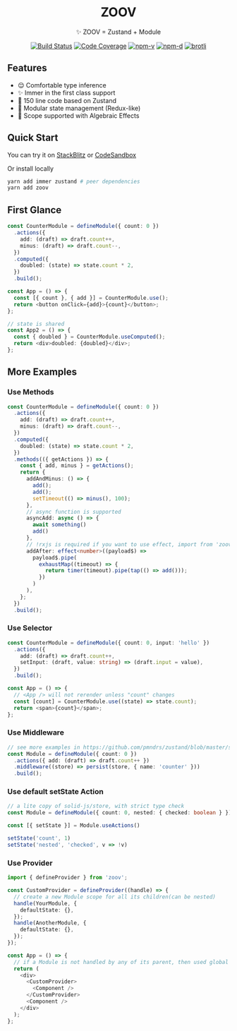 <h1 align="center">ZOOV</h1>
<p align="center">✨ ZOOV = Zustand + Module</p>
<p align="center">
<a href="https://github.com/infinitexyy/zoov/actions"><img src="https://img.shields.io/github/workflow/status/infinitexyy/zoov/main.svg" alt="Build Status"></a>
<a href="https://codecov.io/gh/infinitexyy/zoov"><img src="https://img.shields.io/codecov/c/github/infinitexyy/zoov.svg" alt="Code Coverage"></a>
<a href="https://npmjs.com/package/zoov"><img src="https://img.shields.io/npm/v/zoov.svg" alt="npm-v"></a>
<a href="https://npmjs.com/package/zoov"><img src="https://img.shields.io/npm/dt/zoov.svg" alt="npm-d"></a>
<a href="https://bundlephobia.com/result?p=zoov"><img src="http://img.badgesize.io/https://unpkg.com/zoov/dist/zoov.js?compression=brotli&label=brotli" alt="brotli"></a>
</p>

## Features

- 😌 Comfortable type inference
- ✨ Immer in the first class support
- 🍳 150 line code based on Zustand
- 🧮 Modular state management (Redux-like)
- 📖 Scope supported with Algebraic Effects

## Quick Start

You can try it on [StackBlitz](https://stackblitz.com/edit/vitejs-vite-mgdqal) or [CodeSandbox](https://codesandbox.io/s/zoov-example-8ggez)

Or install locally

```sh
yarn add immer zustand # peer dependencies
yarn add zoov
```

## First Glance

```typescript jsx
const CounterModule = defineModule({ count: 0 })
  .actions({
    add: (draft) => draft.count++,
    minus: (draft) => draft.count--,
  })
  .computed({
    doubled: (state) => state.count * 2,
  })
  .build();

const App = () => {
  const [{ count }, { add }] = CounterModule.use();
  return <button onClick={add}>{count}</button>;
};

// state is shared
const App2 = () => {
  const { doubled } = CounterModule.useComputed();
  return <div>doubled: {doubled}</div>;
};
```

## More Examples

### Use Methods

```typescript jsx
const CounterModule = defineModule({ count: 0 })
  .actions({
    add: (draft) => draft.count++,
    minus: (draft) => draft.count--,
  })
  .computed({
    doubled: (state) => state.count * 2,
  })
  .methods(({ getActions }) => {
    const { add, minus } = getActions();
    return {
      addAndMinus: () => {
        add();
        add();
        setTimeout(() => minus(), 100);
      },
      // async function is supported
      asyncAdd: async () => {
        await something()
        add()
      },
      // !rxjs is required if you want to use effect, import from 'zoov/utils'
      addAfter: effect<number>((payload$) =>
        payload$.pipe(
          exhaustMap((timeout) => {
            return timer(timeout).pipe(tap(() => add()));
          })
        )
      ),
    };
  })
  .build();
```

### Use Selector

```typescript jsx
const CounterModule = defineModule({ count: 0, input: 'hello' })
  .actions({
    add: (draft) => draft.count++,
    setInput: (draft, value: string) => (draft.input = value),
  })
  .build();

const App = () => {
  // <App /> will not rerender unless "count" changes
  const [count] = CounterModule.use((state) => state.count);
  return <span>{count}</span>;
};
```

### Use Middleware

```typescript jsx
// see more examples in https://github.com/pmndrs/zustand/blob/master/src/middleware.ts
const Module = defineModule({ count: 0 })
  .actions({ add: (draft) => draft.count++ })
  .middleware((store) => persist(store, { name: 'counter' }))
  .build();
```

### Use default setState Action

```typescript jsx
// a lite copy of solid-js/store, with strict type check
const Module = defineModule({ count: 0, nested: { checked: boolean } }).build();

const [{ setState }] = Module.useActions()

setState('count', 1)
setState('nested', 'checked', v => !v)
```

### Use Provider

```typescript jsx
import { defineProvider } from 'zoov';

const CustomProvider = defineProvider((handle) => {
  // create a new Module scope for all its children(can be nested)
  handle(YourModule, {
    defaultState: {},
  });
  handle(AnotherModule, {
    defaultState: {},
  });
});

const App = () => {
  // if a Module is not handled by any of its parent, then used global scope
  return (
    <div>
      <CustomProvider>
        <Component />
      </CustomProvider>
      <Component />
    </div>
  );
};
```
